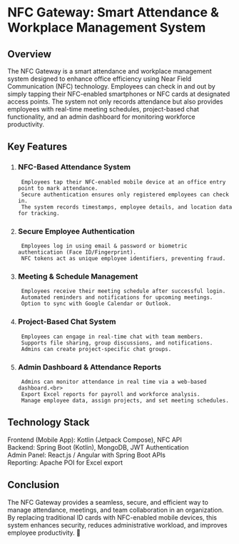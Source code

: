 # NFC Gateway: Smart Attendance & Workplace Management System

## Overview

The NFC Gateway is a smart attendance and workplace management system designed to enhance office efficiency using Near Field Communication (NFC) technology. Employees can check in and out by simply tapping their NFC-enabled smartphones or NFC cards at designated access points. The system not only records attendance but also provides employees with real-time meeting schedules, project-based chat functionality, and an admin dashboard for monitoring workforce productivity.

## Key Features
1. ### NFC-Based Attendance System 
        Employees tap their NFC-enabled mobile device at an office entry point to mark attendance.
        Secure authentication ensures only registered employees can check in.
        The system records timestamps, employee details, and location data for tracking.
2. ### Secure Employee Authentication
        Employees log in using email & password or biometric authentication (Face ID/Fingerprint).
        NFC tokens act as unique employee identifiers, preventing fraud.
3. ### Meeting & Schedule Management
        Employees receive their meeting schedule after successful login.
        Automated reminders and notifications for upcoming meetings.
        Option to sync with Google Calendar or Outlook.
4. ### Project-Based Chat System
        Employees can engage in real-time chat with team members.
        Supports file sharing, group discussions, and notifications.
        Admins can create project-specific chat groups.
5. ### Admin Dashboard & Attendance Reports
        Admins can monitor attendance in real time via a web-based dashboard.<br>
        Export Excel reports for payroll and workforce analysis.
        Manage employee data, assign projects, and set meeting schedules.
## Technology Stack

Frontend (Mobile App): Kotlin (Jetpack Compose), NFC API <br>
Backend: Spring Boot (Kotlin), MongoDB, JWT Authentication<br>
Admin Panel: React.js / Angular with Spring Boot APIs <br>
Reporting: Apache POI for Excel export <br>
## Conclusion
The NFC Gateway provides a seamless, secure, and efficient way to manage attendance, meetings, and team collaboration in an organization. By replacing traditional ID cards with NFC-enabled mobile devices, this system enhances security, reduces administrative workload, and improves employee productivity. 🚀
